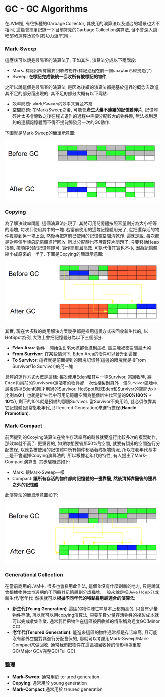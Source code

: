# GC - GC Algorithms

在JVM裡, 有很多種的Garbage Collector, 其使用的演算法以及適合的場景也大不相同, 這篇會簡單記錄一下目前常見的Garbage Collection演算法, 但不會深入談細部的演算法實作\(我功力還不到\) .

### Mark-Sweep

這應該可以說是最陽春的演算法了, 正如其名, 演算法分成以下兩階段:

* Mark: 標記出所有需要回收的物件\(標記過程在前一個chapter已經提過了\)
* Sweep: **在標記完成後統一回收所有被標記的物件**

之所以說這個是最陽春的演算法, 是因為後續的演算法都是基於這裡的概念去改進其不足的部分而出現的. 其不足的部分大概有以下兩點:

* 效率問題: Mark/Sweep的效率其實並不高
* 空間問題: 在Mark/Sweep之後, 可能會**產生大量不連續的記憶體碎片**, 記憶體碎片太多會導致之後在程式運作的過程中需要分配較大的物件時, 無法找到足夠的連續記憶體而不得不提前觸發另一次的GC動作.

下圖就是Mark-Sweep的簡單示意圖:

![](/assets/3-5-1.png)

### Copying

為了解決效率問題, 這個演算法出現了, 其將可用記憶體按照容量劃分為大小相等的兩塊, 每次只使用其中的一塊. 若當前使用的這塊記憶體用光了, 就把還存活的物件複製到另一塊上面, 然後再把當前已使用的記憶體空間清乾淨. 這就是說, 每次都是對整個半塊的記憶體進行回收, 所以分配時也不用管碎片問題了, 只要移動Heap指標, 按順序分配記憶體即可, 實作簡單且高效. 可是代價其實也不小, 因為記憶體縮小成原來的一半了. 下圖是Copying的簡單示意圖:

![](/assets/3-5-2.png)

其實, 現在大多數的商用解決方案幾乎都是採用這個方式來回收新生代的, 以HotSpot為例, 大致上會把記憶體分為以下三個部分:

* **Eden Area**: 物件一開始生出來大概都會進到這裡, 是三塊裡面空間最大的
* **From Survivor**: 在某些情況下, Eden Area的物件可以晉升到這裡
* **To Survivor**: 這裡就是前面提到的兩塊記憶體\(這邊的兩塊就是指From Survivor/To Survivor\)的另一塊

具體的運作方式大概是這樣: 每次使用Eden和其中一塊Survivor, 當回收時, 將Eden和當前的Survivor中還活著的物件都一次性複製到另外一個Survivor區塊中, 最後清掉Eden和剛才用過的Survivor. HotSpot默認Eden和Survivor的空間大小比例為**8:1**, 也就是新生代中可用記憶體空間為整個新生代容量的**90%\(80% + 10%\)**, 剩下的10%就是預備的那個Survivor. 當Survivor不夠用時, 就必須依靠其它記憶體\(通常指老年代, 即Tenured Generation\)來進行擔保\(**Handle Promotion**\).

### Mark-Compact

前面提到的Copying演算法在物件存活率高的時候就要進行比較多次的複製動作, 那效率就不高了. 更重要的, 如果你想要省那50%的空間, 就要有額外的空間進行分配擔保, 以應對被使用的記憶體中所有物件都活著的極端情況, 所以在老年代基本上是不會選擇Copying演算法的. 所以根據老年代的特性, 有人提出了Mark-Compact演算法, 其步驟概述如下:

* Mark: 跟Mark-Sweep一樣
* Compact: **讓所有存活的物件都向記憶體的一邊靠攏, 然後清掉靠攏後的邊界之外的記憶體**

此演算法的簡單示意圖如下:

![](/assets/3-5-3.png)

### Generational Collection

在當前商用的JVM中, 很多也會採用此作法, 這個並沒有什麼創新的地方, 只是說其會根據物件生命週期的不同將其記憶體劃分成幾塊. 一般來說是把Java Heap分成新生代/老年代, 然後就可以**根據不同年代的特點採用最適合的演算法**:

* **新生代\(Young Generation\)**: 這區的物件陣亡率基本上都頗高的, 只會有少量物件存活, 所以就可以用copying演算法, 只要花費少量存活物件的複製成本就可以完成收集作業. 通常我們把物件在這區被回收掉的情形稱為輕度GC\(Minor GC\).
* **老年代\(Tenured Generation\)**: 能進來這區的物件通常都是存活率高, 且可能沒有額外空間對其進行分配擔保的, 那就可以考慮用Mark-Sweep/Mark-Compact來做回收. 通常我們把物件在這區被回收掉的情形稱為重度GC\(Major GC\)/完整GC\(Full GC\).

### 整理

* **Mark-Sweep**: 通常用於 tenured generation
* **Copying**: 通常用於 young generation
* **Mark-Compact**:通常用於 tenured generation



